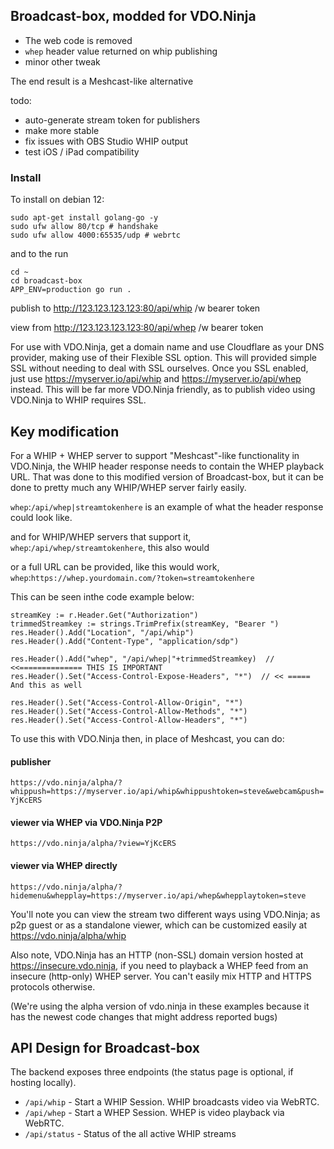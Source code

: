 ## Broadcast-box, modded for VDO.Ninja

- The web code is removed
- `whep` header value returned on whip publishing
- minor other tweak

The end result is a Meshcast-like alternative

todo: 
- auto-generate stream token for publishers
- make more stable
- fix issues with OBS Studio WHIP output
- test iOS / iPad compatibility

### Install

To install on debian 12:
```
sudo apt-get install golang-go -y
sudo ufw allow 80/tcp # handshake
sudo ufw allow 4000:65535/udp # webrtc
```
and to the run
```
cd ~
cd broadcast-box
APP_ENV=production go run .
```

publish to http://123.123.123.123:80/api/whip /w bearer token

view from http://123.123.123.123:80/api/whep /w bearer token

For use with VDO.Ninja, get a domain name and use Cloudflare as your DNS provider, making use of their Flexible SSL option. This will provided simple SSL without needing to deal with SSL ourselves. Once you SSL enabled, just use https://myserver.io/api/whip and https://myserver.io/api/whep instead. This will be far more VDO.Ninja friendly, as to publish video using VDO.Ninja to WHIP requires SSL.

## Key modification

For a WHIP + WHEP server to support "Meshcast"-like functionality in VDO.Ninja, the WHIP header response needs to contain the WHEP playback URL.  That was done to this modified version of Broadcast-box, but it can be done to pretty much any WHIP/WHEP server fairly easily.

`whep`:`/api/whep|streamtokenhere` is an example of what the header response could look like.

and for WHIP/WHEP servers that support it, `whep`:`/api/whep/streamtokenhere`, this also would

or a full URL can be provided, like this would work, `whep`:`https://whep.yourdomain.com/?token=streamtokenhere`

This can be seen inthe code example below:
```
streamKey := r.Header.Get("Authorization")
trimmedStreamkey := strings.TrimPrefix(streamKey, "Bearer ")
res.Header().Add("Location", "/api/whip")
res.Header().Add("Content-Type", "application/sdp")

res.Header().Add("whep", "/api/whep|"+trimmedStreamkey)  // <<============== THIS IS IMPORTANT
res.Header().Set("Access-Control-Expose-Headers", "*")  // << ===== And this as well

res.Header().Set("Access-Control-Allow-Origin", "*")
res.Header().Set("Access-Control-Allow-Methods", "*")
res.Header().Set("Access-Control-Allow-Headers", "*")
```

To use this with VDO.Ninja then, in place of Meshcast, you can do:

#### publisher
`https://vdo.ninja/alpha/?whippush=https://myserver.io/api/whip&whippushtoken=steve&webcam&push=YjKcERS`

#### viewer via WHEP via VDO.Ninja P2P
`https://vdo.ninja/alpha/?view=YjKcERS`

#### viewer via WHEP directly
`https://vdo.ninja/alpha/?hidemenu&whepplay=https://myserver.io/api/whep&whepplaytoken=steve `

You'll note you can view the stream two different ways using VDO.Ninja; as p2p guest or as a standalone viewer, which can be customized easily at https://vdo.ninja/alpha/whip

Also note, VDO.Ninja has an HTTP (non-SSL) domain version hosted at https://insecure.vdo.ninja, if you need to playback a WHEP feed from an insecure (http-only) WHEP server.  You can't easily mix HTTP and HTTPS protocols otherwise.

(We're using the alpha version of vdo.ninja in these examples because it has the newest code changes that might address reported bugs)

## API Design for Broadcast-box

The backend exposes three endpoints (the status page is optional, if hosting locally).

- `/api/whip` - Start a WHIP Session. WHIP broadcasts video via WebRTC.
- `/api/whep` - Start a WHEP Session. WHEP is video playback via WebRTC.
- `/api/status` - Status of the all active WHIP streams

[license-image]: https://img.shields.io/badge/License-MIT-yellow.svg
[license-url]: https://opensource.org/licenses/MIT
